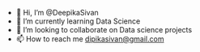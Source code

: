 - 👋 Hi, I’m @DeepikaSivan
- 🌱 I’m currently learning Data Science
- 💞️ I’m looking to collaborate on Data science projects
- 📫 How to reach me dipikasivan@gmail.com

<!---
DeepikaSivan/DeepikaSivan is a ✨ special ✨ repository because its `README.md` (this file) appears on your GitHub profile.
You can click the Preview link to take a look at your changes.
--->
